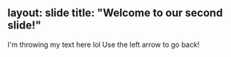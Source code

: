 layout: slide
title: "Welcome to our second slide!"
---
I'm throwing my text here lol 
Use the left arrow to go back!
